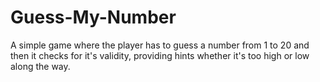 # Guess-My-Number
 A simple game where the player has to guess a number from 1 to 20 and then it checks for it's validity, providing hints whether it's too high or low along the way.
